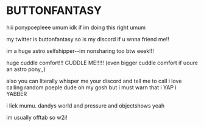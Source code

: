 # BUTTONFANTASY

hiii ponypoepleee umum idk if im doing this right umum

my twitter is buttonfantasy so is my discord if u wnna friend me!! 

im a huge astro selfshipper--im nonsharing too btw eeek!!!

huge cuddle comfort!!! CUDDLE ME!!!!! (even bigger cuddle comfort if uoure an astro pony,,)

also you can literally whisper me your discord and tell me to call i love calling random poeple dude oh my gosh but i must warn that i YAP i YABBER

i liek mumu. dandys world and pressure and objectshows yeah

im usually offtab so w2i!
